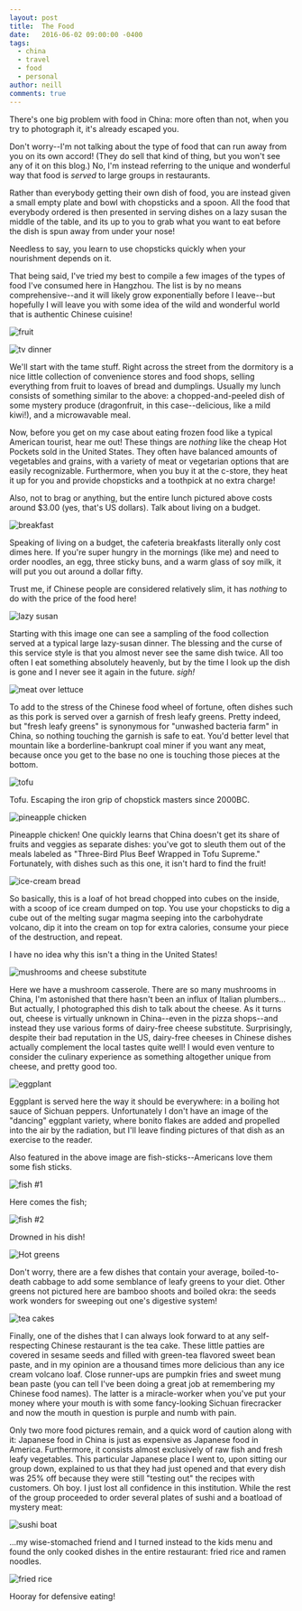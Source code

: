 ```yaml
---
layout: post
title:  The Food
date:   2016-06-02 09:00:00 -0400
tags:
  - china
  - travel
  - food
  - personal
author: neill
comments: true
---
```

There's one big problem with food in China: more often than not, when you try to photograph it, it's already escaped you.

<!--more-->

Don't worry--I'm not talking about the type of food that can run away from you on its own accord! (They do sell that kind of thing, but you won't see any of it on this blog.) No, I'm instead referring to the unique and wonderful way that food is *served* to large groups in restaurants.

Rather than everybody getting their own dish of food, you are instead given a small empty plate and bowl with chopsticks and a spoon. All the food that everybody ordered is then presented in serving dishes on a lazy susan the middle of the table, and its up to you to grab what you want to eat before the dish is spun away from under your nose!

Needless to say, you learn to use chopsticks quickly when your nourishment depends on it.

That being said, I've tried my best to compile a few images of the types of food I've consumed here in Hangzhou. The list is by no means comprehensive--and it will likely grow exponentially before I leave--but hopefully I will leave you with some idea of the wild and wonderful world that is authentic Chinese cuisine!

![fruit](/assets/images/2016/05/P_20160525_080017.jpg)

![tv dinner](/assets/images/2016/06/P_20160525_125002.jpg)

We'll start with the tame stuff. Right across the street from the dormitory is a nice little collection of convenience stores and food shops, selling everything from fruit to loaves of bread and dumplings. Usually my lunch consists of something similar to the above: a chopped-and-peeled dish of some mystery produce (dragonfruit, in this case--delicious, like a mild kiwi!), and a microwavable meal. 

Now, before you get on my case about eating frozen food like a typical American tourist, hear me out! These things are *nothing* like the cheap Hot Pockets sold in the United States. They often have balanced amounts of vegetables and grains, with a variety of meat or vegetarian options that are easily recognizable. Furthermore, when you buy it at the c-store, they heat it up for you and provide chopsticks and a toothpick at no extra charge! 

Also, not to brag or anything, but the entire lunch pictured above costs around $3.00 (yes, that's US dollars). Talk about living on a budget.

![breakfast](/assets/images/2016/06/P_20160531_074016.jpg)

Speaking of living on a budget, the cafeteria breakfasts literally only cost dimes here. If you're super hungry in the mornings (like me) and need to order noodles, an egg, three sticky buns, and a warm glass of soy milk, it will put you out around a dollar fifty. 

Trust me, if Chinese people are considered relatively slim, it has *nothing* to do with the price of the food here!

![lazy susan](/assets/images/2016/06/P_20160526_183411.jpg)

Starting with this image one can see a sampling of the food collection served at a typical large lazy-susan dinner. The blessing and the curse of this service style is that you almost never see the same dish twice. All too often I eat something absolutely heavenly, but by the time I look up the dish is gone and I never see it again in the future. *sigh!*

![meat over lettuce](/assets/images/2016/06/P_20160526_183030.jpg)

To add to the stress of the Chinese food wheel of fortune, often dishes such as this pork is served over a garnish of fresh leafy greens. Pretty indeed, but "fresh leafy greens" is synonymous for "unwashed bacteria farm" in China, so nothing touching the garnish is safe to eat. You'd better level that mountain like a borderline-bankrupt coal miner if you want any meat, because once you get to the base no one is touching those pieces at the bottom.

![tofu](/assets/images/2016/06/P_20160526_183414.jpg)

Tofu. Escaping the iron grip of chopstick masters since 2000BC.

![pineapple chicken](/assets/images/2016/06/P_20160526_183417.jpg)

Pineapple chicken! One quickly learns that China doesn't get its share of fruits and veggies as separate dishes: you've got to sleuth them out of the meals labeled as "Three-Bird Plus Beef Wrapped in Tofu Supreme." Fortunately, with dishes such as this one, it isn't hard to find the fruit!

![ice-cream bread](/assets/images/2016/06/P_20160526_183528.jpg)

So basically, this is a loaf of hot bread chopped into cubes on the inside, with a scoop of ice cream dumped on top. You use your chopsticks to dig a cube out of the melting sugar magma seeping into the carbohydrate volcano, dip it into the cream on top for extra calories, consume your piece of the destruction, and repeat.

I have no idea why this isn't a thing in the United States!

![mushrooms and cheese substitute](/assets/images/2016/06/P_20160526_183531.jpg)

Here we have a mushroom casserole. There are so many mushrooms in China, I'm astonished that there hasn't been an influx of Italian plumbers... But actually, I photographed this dish to talk about the cheese. As it turns out, cheese is virtually unknown in China--even in the pizza shops--and instead they use various forms of dairy-free cheese substitute. Surprisingly, despite their bad reputation in the US, dairy-free cheeses in Chinese dishes actually complement the local tastes quite well! I would even venture to consider the culinary experience as something altogether unique from cheese, and pretty good too.

![eggplant](/assets/images/2016/06/P_20160526_183651.jpg)

Eggplant is served here the way it should be everywhere: in a boiling hot sauce of Sichuan peppers. Unfortunately I don't have an image of the "dancing" eggplant variety, where bonito flakes are added and propelled into the air by the radiation, but I'll leave finding pictures of that dish as an exercise to the reader.

Also featured in the above image are fish-sticks--Americans love them some fish sticks.

![fish #1](/assets/images/2016/06/P_20160526_184141.jpg)

Here comes the fish;

![fish #2](/assets/images/2016/06/P_20160526_184727.jpg)

Drowned in his dish!

![Hot greens](/assets/images/2016/06/P_20160526_184734.jpg)

Don't worry, there are a few dishes that contain your average, boiled-to-death cabbage to add some semblance of leafy greens to your diet. Other greens not pictured here are bamboo shoots and boiled okra: the seeds work wonders for sweeping out one's digestive system!

![tea cakes](/assets/images/2016/06/P_20160526_182147.jpg)

Finally, one of the dishes that I can always look forward to at any self-respecting Chinese restaurant is the tea cake. These little patties are covered in sesame seeds and filled with green-tea flavored sweet bean paste, and in my opinion are a thousand times more delicious than any ice cream volcano loaf. Close runner-ups are pumpkin fries and sweet mung bean paste (you can tell I've been doing a great job at remembering my Chinese food names). The latter is a miracle-worker when you've put your money where your mouth is with some fancy-looking Sichuan firecracker and now the mouth in question is purple and numb with pain. 

Only two more food pictures remain, and a quick word of caution along with it: Japanese food in China is just as expensive as Japanese food in America. Furthermore, it consists almost exclusively of raw fish and fresh leafy vegetables. This particular Japanese place I went to, upon sitting our group down, explained to us that they had just opened and that every dish was 25% off because they were still "testing out" the recipes with customers. Oh boy. I just lost all confidence in this institution. While the rest of the group proceeded to order several plates of sushi and a boatload of mystery meat:

![sushi boat](/assets/images/2016/06/P_20160527_182126.jpg)

...my wise-stomached friend and I turned instead to the kids menu and found the only cooked dishes in the entire restaurant: fried rice and ramen noodles.

![fried rice](/assets/images/2016/06/P_20160527_181612.jpg)

Hooray for defensive eating!
